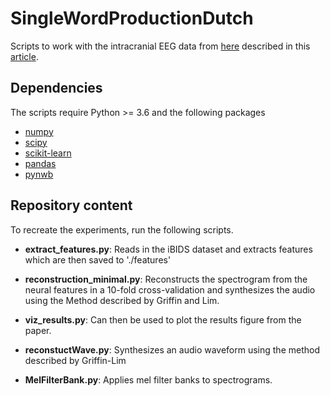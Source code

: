 # SingleWordProductionDutch

Scripts to work with the intracranial EEG data from [here](https://osf.io/nrgx6/) described in this [article]([https://www.nature.com/articles/s41597-022-01542-9]).

## Dependencies
The scripts require Python >= 3.6 and the following packages
* [numpy](http://www.numpy.org/)
* [scipy](https://www.scipy.org/scipylib/index.html)
* [scikit-learn](https://scikit-learn.org/stable/)
* [pandas](https://pandas.pydata.org/) 
* [pynwb](https://github.com/NeurodataWithoutBorders/pynwb)

## Repository content
To recreate the experiments, run the following scripts.
* __extract_features.py__: Reads in the iBIDS dataset and extracts features which are then saved to './features'

* __reconstruction_minimal.py__: Reconstructs the spectrogram from the neural features in a 10-fold cross-validation and synthesizes the audio using the Method described by Griffin and Lim.

* __viz_results.py__: Can then be used to plot the results figure from the paper.

* __reconstuctWave.py__: Synthesizes an audio waveform using the method described by Griffin-Lim

* __MelFilterBank.py__: Applies mel filter banks to spectrograms.
